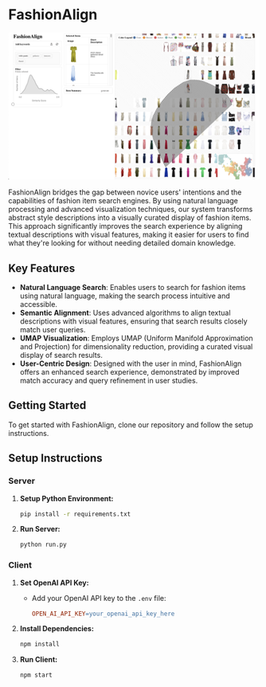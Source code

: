 # FashionAlign

![FashionAlign Interface](https://github.com/gracekim027/infovis-shared/blob/main/overview.png?raw=true)

FashionAlign bridges the gap between novice users' intentions and the capabilities of fashion item search engines. By using natural language processing and advanced visualization techniques, our system transforms abstract style descriptions into a visually curated display of fashion items. This approach significantly improves the search experience by aligning textual descriptions with visual features, making it easier for users to find what they're looking for without needing detailed domain knowledge.

## Key Features

- **Natural Language Search**: Enables users to search for fashion items using natural language, making the search process intuitive and accessible.
- **Semantic Alignment**: Uses advanced algorithms to align textual descriptions with visual features, ensuring that search results closely match user queries.
- **UMAP Visualization**: Employs UMAP (Uniform Manifold Approximation and Projection) for dimensionality reduction, providing a curated visual display of search results.
- **User-Centric Design**: Designed with the user in mind, FashionAlign offers an enhanced search experience, demonstrated by improved match accuracy and query refinement in user studies.

## Getting Started

To get started with FashionAlign, clone our repository and follow the setup instructions.

## Setup Instructions

### Server

1. **Setup Python Environment:**
   ```bash
   pip install -r requirements.txt

2. **Run Server:**
   ```bash
   python run.py

### Client 

1. **Set OpenAI API Key:**
   - Add your OpenAI API key to the `.env` file:
     ```makefile
     OPEN_AI_API_KEY=your_openai_api_key_here
     ```

2. **Install Dependencies:**
   ```bash
   npm install

3. **Run Client:**
   ```bash
   npm start

